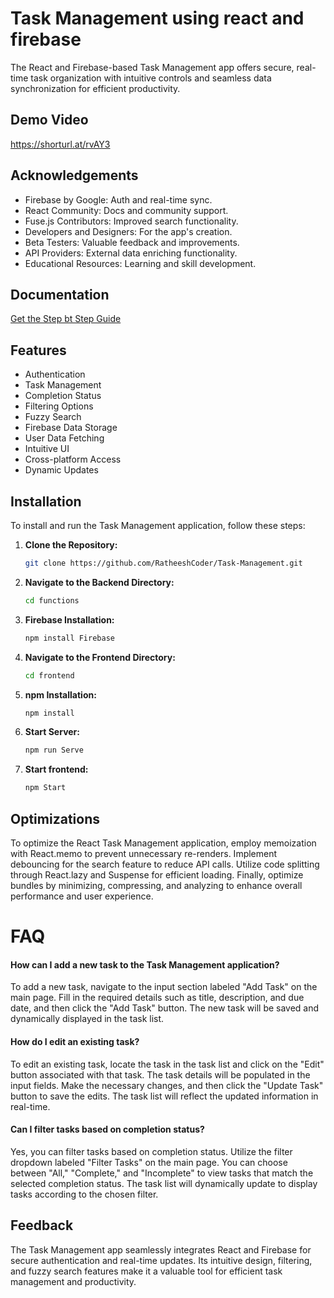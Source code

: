 
# Task Management using react and firebase

The React and Firebase-based Task Management app offers secure, real-time task organization with intuitive controls and seamless data synchronization for efficient productivity.


## Demo Video

https://shorturl.at/rvAY3


## Acknowledgements

- Firebase by Google: Auth and real-time sync.
- React Community: Docs and community support.
- Fuse.js Contributors: Improved search functionality.
- Developers and Designers: For the app's creation.
- Beta Testers: Valuable feedback and improvements.
- API Providers: External data enriching functionality.
- Educational Resources: Learning and skill development.
## Documentation

[Get the Step bt Step Guide](https://drive.google.com/file/d/1RIx0lg0oorZZQyKxiLYL8eBoB94ZYNC4/view?usp=drive_link)


## Features

- Authentication
- Task Management
- Completion Status
- Filtering Options
- Fuzzy Search
- Firebase Data Storage
- User Data Fetching
- Intuitive UI
- Cross-platform Access
- Dynamic Updates

## Installation

To install and run the Task Management application, follow these steps:

1. **Clone the Repository:**
   ```bash
   git clone https://github.com/RatheeshCoder/Task-Management.git

2. **Navigate to the Backend Directory:**
   ```bash
   cd functions

3. **Firebase Installation:**
   ```bash
   npm install Firebase

4. **Navigate to the Frontend Directory:**
   ```bash
   cd frontend

4. **npm Installation:**
   ```bash
   npm install

5. **Start  Server:**
   ```bash
   npm run Serve

6. **Start  frontend:**
   ```bash
   npm Start

## Optimizations

To optimize the React Task Management application, employ memoization with React.memo to prevent unnecessary re-renders. Implement debouncing for the search feature to reduce API calls. Utilize code splitting through React.lazy and Suspense for efficient loading. Finally, optimize bundles by minimizing, compressing, and analyzing to enhance overall performance and user experience.


# FAQ

#### How can I add a new task to the Task Management application?

To add a new task, navigate to the input section labeled "Add Task" on the main page. Fill in the required details such as title, description, and due date, and then click the "Add Task" button. The new task will be saved and dynamically displayed in the task list.

#### How do I edit an existing task?

To edit an existing task, locate the task in the task list and click on the "Edit" button associated with that task. The task details will be populated in the input fields. Make the necessary changes, and then click the "Update Task" button to save the edits. The task list will reflect the updated information in real-time.


#### Can I filter tasks based on completion status?

Yes, you can filter tasks based on completion status. Utilize the filter dropdown labeled "Filter Tasks" on the main page. You can choose between "All," "Complete," and "Incomplete" to view tasks that match the selected completion status. The task list will dynamically update to display tasks according to the chosen filter.


## Feedback

The Task Management app seamlessly integrates React and Firebase for secure authentication and real-time updates. Its intuitive design, filtering, and fuzzy search features make it a valuable tool for efficient task management and productivity.
